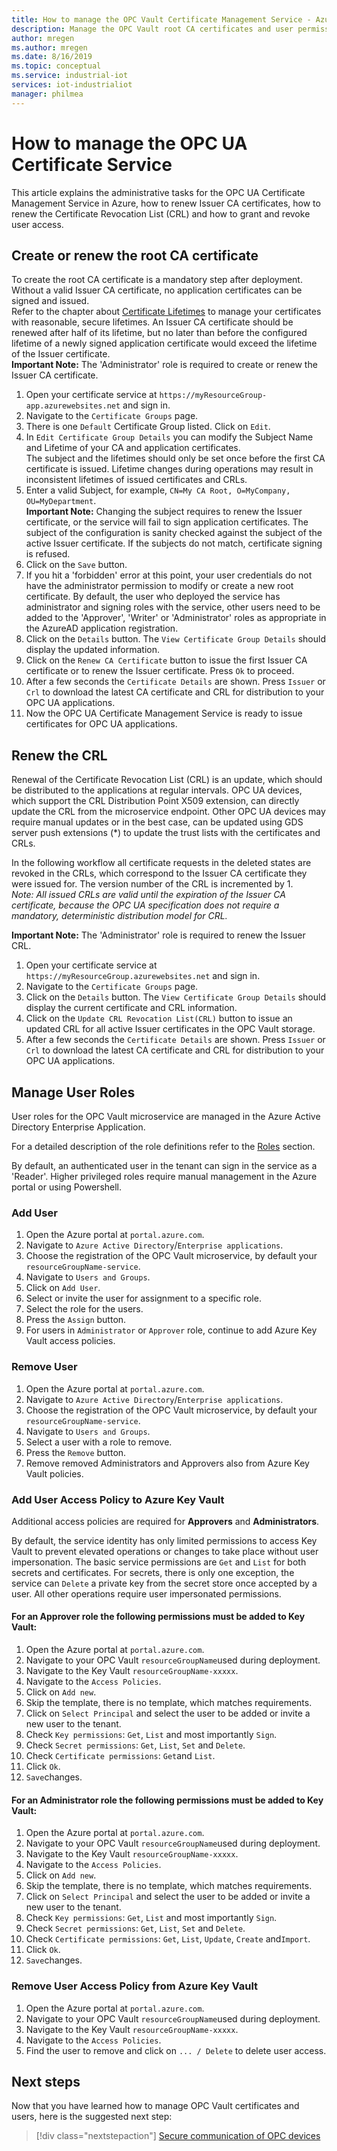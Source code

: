 ```yaml
---
title: How to manage the OPC Vault Certificate Management Service - Azure | Microsoft Docs
description: Manage the OPC Vault root CA certificates and user permissions.
author: mregen
ms.author: mregen
ms.date: 8/16/2019
ms.topic: conceptual
ms.service: industrial-iot
services: iot-industrialiot
manager: philmea
---
```


# How to manage the OPC UA Certificate Service

This article explains the administrative tasks for the OPC UA Certificate Management Service in Azure, how to renew Issuer CA certificates, how to renew the Certificate Revocation List (CRL) and how to grant and revoke user access.

## Create or renew the root CA certificate

To create the root CA certificate is a mandatory step after deployment. Without a valid Issuer CA certificate, no application certificates can be signed and issued.<br>Refer to the chapter about [Certificate Lifetimes](howto-opc-vault-secure-ca.md#certificates) to manage your certificates with reasonable, secure lifetimes. 
An Issuer CA certificate should be renewed after half of its lifetime, but no later than before the configured lifetime of a newly signed application certificate would exceed the lifetime of the Issuer certificate.<br>
**Important Note:** The 'Administrator' role is required to create or renew the Issuer CA certificate.

1. Open your certificate service at `https://myResourceGroup-app.azurewebsites.net` and sign in.
2. Navigate to the `Certificate Groups` page.
3. There is one `Default` Certificate Group listed. Click on `Edit`.
4. In `Edit Certificate Group Details` you can modify the Subject Name and Lifetime of your CA and application certificates.<br>The subject and the lifetimes should only be set once before the first CA certificate is issued. Lifetime changes during operations may result in inconsistent lifetimes of issued certificates and CRLs.
5. Enter a valid Subject, for example, `CN=My CA Root, O=MyCompany, OU=MyDepartment`.<br>
   **Important Note:** Changing the subject requires to renew the Issuer certificate, or the service will fail to sign application certificates. The subject of the configuration is sanity checked against the subject of the active Issuer certificate. If the subjects do not match, certificate signing is refused.
6. Click on the `Save` button.
7. If you hit a 'forbidden' error at this point, your user credentials do not have the administrator permission to modify or create a new root certificate. By default, the user who deployed the service has administrator and signing roles with the service, other users need to be added to the 'Approver', 'Writer' or 'Administrator' roles as appropriate in the AzureAD application registration.
8. Click on the `Details` button. The `View Certificate Group Details` should display the updated information.
9. Click on the `Renew CA Certificate` button to issue the first Issuer CA certificate or to renew the Issuer certificate. Press `Ok` to proceed.
10. After a few seconds the `Certificate Details` are shown. Press `Issuer` or `Crl` to download the latest CA certificate and CRL for distribution to your OPC UA applications.
11. Now the OPC UA Certificate Management Service is ready to issue certificates for OPC UA applications.

## Renew the CRL

Renewal of the Certificate Revocation List (CRL) is an update, which should be distributed to the applications at regular intervals. OPC UA devices, which support the CRL Distribution Point X509 extension, can directly update the CRL from the microservice endpoint. Other OPC UA devices may require manual updates or in the best case, can be updated using GDS server push extensions (*) to update the trust lists with the certificates and CRLs.

In the following workflow all certificate requests in the deleted states are revoked in the CRLs, which correspond to the Issuer CA certificate they were issued for. The version number of the CRL is incremented by 1. <br>
*Note: All issued CRLs are valid until the expiration of the Issuer CA certificate, because the OPC UA specification does not require a mandatory, deterministic distribution model for CRL.*

**Important Note:** The 'Administrator' role is required to renew the Issuer CRL.

1. Open your certificate service at `https://myResourceGroup.azurewebsites.net` and sign in.
2. Navigate to the `Certificate Groups` page.
3. Click on the `Details` button. The `View Certificate Group Details` should display the current certificate and CRL information.
4. Click on the `Update CRL Revocation List(CRL)` button to issue an updated CRL for all active Issuer certificates in the OPC Vault storage.
5. After a few seconds the `Certificate Details` are shown. Press `Issuer` or `Crl` to download the latest CA certificate and CRL for distribution to your OPC UA applications.

## Manage User Roles

User roles for the OPC Vault microservice are managed in the Azure Active Directory Enterprise Application.

For a detailed description of the role definitions refer to the [Roles](howto-opc-vault-secure-ca.md#roles) section.

By default, an authenticated user in the tenant can sign in the service as a 'Reader'. Higher privileged roles require manual management in the Azure portal or using Powershell.

### Add User

1. Open the Azure portal at `portal.azure.com`.
2. Navigate to `Azure Active Directory`/`Enterprise applications`.
3. Choose the registration of the OPC Vault microservice, by default your `resourceGroupName-service`.
4. Navigate to `Users and Groups`.
5. Click on `Add User`.
6. Select or invite the user for assignment to a specific role.
7. Select the role for the users.
8. Press the `Assign` button.
9. For users in `Administrator` or `Approver` role, continue to add Azure Key Vault access policies.

### Remove User

1. Open the Azure portal at `portal.azure.com`.
2. Navigate to `Azure Active Directory`/`Enterprise applications`.
3. Choose the registration of the OPC Vault microservice, by default your `resourceGroupName-service`.
4. Navigate to `Users and Groups`.
5. Select a user with a role to remove.
6. Press the `Remove` button.
7. Remove removed Administrators and Approvers also from Azure Key Vault policies.

### Add User Access Policy to Azure Key Vault

Additional access policies are required for **Approvers** and **Administrators**.

By default, the service identity has only limited permissions to access Key Vault to prevent elevated operations or changes to take place without user impersonation. The basic service permissions are `Get` and `List` for both secrets and certificates. For secrets, there is only one exception, the service can `Delete` a private key from the secret store once accepted by a user. All other operations require user impersonated permissions.<br>

#### For an **Approver role** the following permissions must be added to Key Vault:

1. Open the Azure portal at `portal.azure.com`.
2. Navigate to your OPC Vault  `resourceGroupName`used during deployment.
3. Navigate to the Key Vault `resourceGroupName-xxxxx`.
4. Navigate to the `Access Policies`.
5. Click on `Add new`.
6. Skip the template, there is no template, which matches requirements.
7. Click on `Select Principal`  and select the user to be added or invite a new user to the tenant.
8. Check `Key permissions`: `Get`, `List` and most importantly `Sign`.
9. Check `Secret permissions`: `Get`, `List`, `Set` and `Delete`.
10. Check `Certificate permissions`: `Get`and `List`.
11. Click `Ok`.
12. `Save`changes.

#### For an **Administrator role** the following permissions must be added to Key Vault:

1. Open the Azure portal at `portal.azure.com`.
2. Navigate to your OPC Vault  `resourceGroupName`used during deployment.
3. Navigate to the Key Vault `resourceGroupName-xxxxx`.
4. Navigate to the `Access Policies`.
5. Click on `Add new`.
6. Skip the template, there is no template, which matches requirements.
7. Click on `Select Principal`  and select the user to be added or invite a new user to the tenant.
8. Check `Key permissions`: `Get`, `List` and most importantly `Sign`.
9. Check `Secret permissions`: `Get`, `List`, `Set` and `Delete`.
10. Check `Certificate permissions`: `Get`, `List`, `Update`, `Create` and`Import`.
11. Click `Ok`.
12. `Save`changes.

### Remove User Access Policy from Azure Key Vault

1. Open the Azure portal at `portal.azure.com`.
2. Navigate to your OPC Vault  `resourceGroupName`used during deployment.
3. Navigate to the Key Vault `resourceGroupName-xxxxx`.
4. Navigate to the `Access Policies`.
5. Find the user to remove and click on `... / Delete` to delete user access.

## Next steps

Now that you have learned how to manage OPC Vault certificates and users, here is the suggested next step:

> [!div class="nextstepaction"]
> [Secure communication of OPC devices](howto-opc-vault-secure.md)

